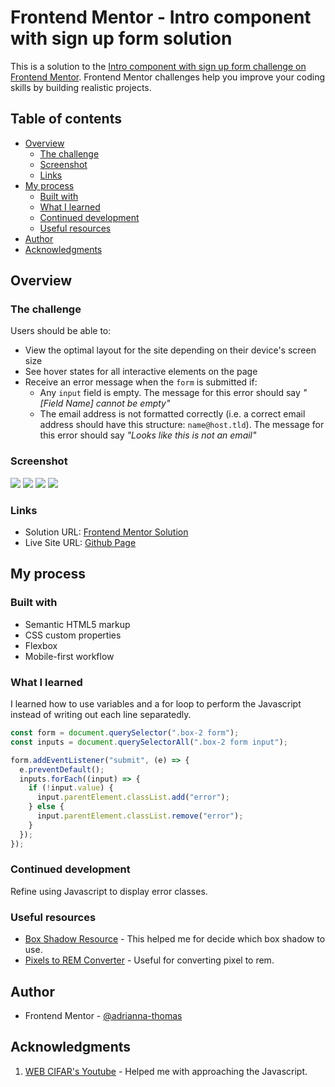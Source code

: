 # Frontend Mentor - Intro component with sign up form solution

This is a solution to the [Intro component with sign up form challenge on Frontend Mentor](https://www.frontendmentor.io/challenges/intro-component-with-signup-form-5cf91bd49edda32581d28fd1). Frontend Mentor challenges help you improve your coding skills by building realistic projects.

## Table of contents

- [Overview](#overview)
  - [The challenge](#the-challenge)
  - [Screenshot](#screenshot)
  - [Links](#links)
- [My process](#my-process)
  - [Built with](#built-with)
  - [What I learned](#what-i-learned)
  - [Continued development](#continued-development)
  - [Useful resources](#useful-resources)
- [Author](#author)
- [Acknowledgments](#acknowledgments)

## Overview

### The challenge

Users should be able to:

- View the optimal layout for the site depending on their device's screen size
- See hover states for all interactive elements on the page
- Receive an error message when the `form` is submitted if:
  - Any `input` field is empty. The message for this error should say _"[Field Name] cannot be empty"_
  - The email address is not formatted correctly (i.e. a correct email address should have this structure: `name@host.tld`). The message for this error should say _"Looks like this is not an email"_

### Screenshot

![](./screenshots/desktop-screenshot.png)
![](./screenshots/desktop-screenshot-active.png)
![](./screenshots/mobile-screenshot.png)
![](./screenshots/mobile-screenshot-active.png)

### Links

- Solution URL: [Frontend Mentor Solution](https://www.frontendmentor.io/solutions/intro-component-with-signup-form-HkJUWINHq)
- Live Site URL: [Github Page](https://adrianna-thomas.github.io/intro-component-with-signup-form-master/)

## My process

### Built with

- Semantic HTML5 markup
- CSS custom properties
- Flexbox
- Mobile-first workflow

### What I learned

I learned how to use variables and a for loop to perform the Javascript instead of writing out each line separatedly.

```js
const form = document.querySelector(".box-2 form");
const inputs = document.querySelectorAll(".box-2 form input");

form.addEventListener("submit", (e) => {
  e.preventDefault();
  inputs.forEach((input) => {
    if (!input.value) {
      input.parentElement.classList.add("error");
    } else {
      input.parentElement.classList.remove("error");
    }
  });
});
```

### Continued development

Refine using Javascript to display error classes.

### Useful resources

- [Box Shadow Resource](https://getcssscan.com/css-box-shadow-examples) - This helped me for decide which box shadow to use.
- [Pixels to REM Converter](https://www.ninjaunits.com/converters/pixels/pixels-rem/) - Useful for converting pixel to rem.

## Author

- Frontend Mentor - [@adrianna-thomas](https://www.frontendmentor.io/profile/adrianna-thomas)

## Acknowledgments

1. [WEB CIFAR's Youtube](https://www.youtube.com/watch?v=HD4qiSU1CBQ&ab_channel=WEBCIFAR) - Helped me with approaching the Javascript.
